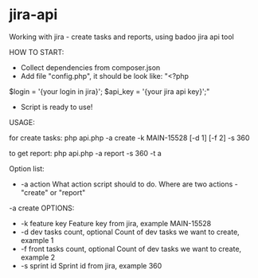 # jira-api
Working with jira - create tasks and reports, using badoo jira api tool

HOW TO START:

* Collect dependencies from composer.json
* Add file "config.php", it should be look like:
"<?php
 
 $login = '{your login in jira}';
 $api_key = '{your jira api key}';"
* Script is ready to use!

USAGE:

for create tasks:
php api.php -a create -k MAIN-15528 [-d 1] [-f 2] -s 360 

to get report:
php api.php -a report -s 360 -t a

Option list:

* -a action     What action script should to do. Where are two actions - "create" or "report"

-a create OPTIONS:

* -k feature key                    Feature key from jira, example MAIN-15528
* -d dev tasks count, optional      Count of dev tasks we want to create, example 1
* -f front tasks count, optional    Count of dev tasks we want to create, example 2
* -s sprint id                      Sprint id from jira, example 360
